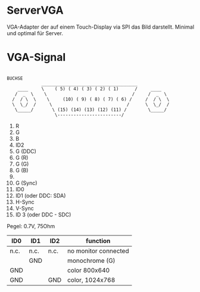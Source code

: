 # ServerVGA
VGA-Adapter der auf einem Touch-Display via SPI das Bild darstellt. 
Minimal und optimal für Server. 

# VGA-Signal

``` 

BUCHSE
             ____________________________________
    ____     \    ( 5) ( 4) ( 3) ( 2) ( 1)      /     ____
   /  _  \    \                                /     /  _  \
  /  / \  \    \     (10) ( 9) ( 8) ( 7) ( 6) /     /  / \  \
  \  \_/  /     \                            /      \  \_/  /
   \_____/       \ (15) (14) (13) (12) (11) /        \_____/
                  \------------------------/
```

1) R
2) G
3) B 
4) ID2
5) G (DDC)
6) G (R)
7) G (G)
8) G (B)
9) 
10) G (Sync)
11) ID0 
12) ID1 (oder DDC: SDA)
13) H-Sync
14) V-Sync 
15) ID 3 (oder DDC - SDC)

Pegel: 0.7V, 75Ohm

ID0    |  ID1   | ID2    | function              |
---    | ---    | ---    | ---                   |
n.c.   | n.c.   | n.c.   | no monitor connected  | 
&nbsp; | GND    | &nbsp; | monochrome (G)        |
GND    | &nbsp;	| &nbsp; | color 800x640         |
GND    | &nbsp;	| GND    | color, 1024x768       |


